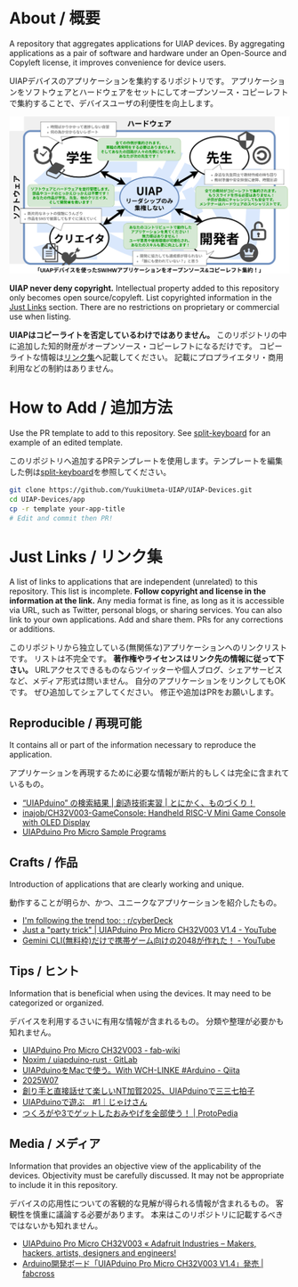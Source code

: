 # About / 概要

A repository that aggregates applications for UIAP devices.
By aggregating applications as a pair of software and hardware under an Open-Source and Copyleft license, it improves convenience for device users.

UIAPデバイスのアプリケーションを集約するリポジトリです。
アプリケーションをソフトウェアとハードウェアをセットにしてオープンソース・コピーレフトで集約することで、デバイスユーザの利便性を向上します。

<img src=".src/img/top-2025_09_30.drawio.svg" alt="概要図" style="width:768px">

**UIAP never deny copyright.**
Intellectual property added to this repository only becomes open source/copyleft.
List copyrighted information in the [Just Links](#just-links--リンク集) section.
There are no restrictions on proprietary or commercial use when listing.

**UIAPはコピーライトを否定しているわけではありません。**
このリポジトリの中に追加した知的財産がオープンソース・コピーレフトになるだけです。
コピーライトな情報は[リンク集](#just-links--リンク集)へ記載してください。
記載にプロプライエタリ・商用利用などの制約はありません。

# How to Add / 追加方法

Use the PR template to add to this repository. See [split-keyboard](split-keyboard) for an example of an edited template.

このリポジトリへ追加するPRテンプレートを使用します。テンプレートを編集した例は[split-keyboard](split-keyboard)を参照してください。

```bash
git clone https://github.com/YuukiUmeta-UIAP/UIAP-Devices.git
cd UIAP-Devices/app
cp -r template your-app-title
# Edit and commit then PR!
```

# Just Links / リンク集

A list of links to applications that are independent (unrelated) to this repository.
This list is incomplete.
**Follow copyright and license in the information at the link.**
Any media format is fine, as long as it is accessible via URL, such as Twitter, personal blogs, or sharing services.
You can also link to your own applications.
Add and share them. PRs for any corrections or additions.

このリポジトリから独立している(無関係な)アプリケーションへのリンクリストです。
リストは不完全です。
**著作権やライセンスはリンク先の情報に従って下さい。**
URLアクセスできるものならツイッターや個人ブログ、シェアサービスなど、メディア形式は問いません。
自分のアプリケーションをリンクしてもOKです。
ぜひ追加してシェアしてください。
修正や追加はPRをお願いします。

## Reproducible / 再現可能

It contains all or part of the information necessary to reproduce the application.

アプリケーションを再現するために必要な情報が断片的もしくは完全に含まれているもの。

- [“UIAPduino” の検索結果 | 創造技術実習 | とにかく、ものづくり！](https://robo164.com/?s=UIAPduino)
- [inajob/CH32V003-GameConsole: Handheld RISC-V Mini Game Console with OLED Display](https://github.com/inajob/CH32V003-GameConsole)
- [UIAPduino Pro Micro Sample Programs](https://github.com/pokibon3/UIAPduino)

## Crafts / 作品

Introduction of applications that are clearly working and unique.

動作することが明らか、かつ、ユニークなアプリケーションを紹介したもの。

- [I'm following the trend too: : r/cyberDeck](https://www.reddit.com/r/cyberDeck/comments/1jb4ria/im_following_the_trend_too/)
- [Just a "party trick" | UIAPduino Pro Micro CH32V003 V1.4 - YouTube](https://www.youtube.com/watch?v=YItTtpDSDTk)
- [Gemini CLI(無料枠)だけで携帯ゲーム向けの2048が作れた！ - YouTube](https://www.youtube.com/watch?v=ztnDVnJdpo0)

## Tips / ヒント

Information that is beneficial when using the devices.
It may need to be categorized or organized.

デバイスを利用するさいに有用な情報が含まれるもの。
分類や整理が必要かも知れません。

- [UIAPduino Pro Micro CH32V003 - fab-wiki](https://scrapbox.io/fab-wiki/UIAPduino_Pro_Micro_CH32V003)
- [Noxim / uiapduino-rust · GitLab](https://owo.codes/noxim/uiapduino-rust)
- [UIAPduinoをMacで使う。With WCH-LINKE #Arduino - Qiita](https://qiita.com/NWLab/items/82bcfd8d3300df087445)
- [2025W07](https://blog.ikejima.org/weekly/2025/02/17/2025w07.html)
- [創り手と直接話せて楽しいNT加賀2025、UIAPduinoで三三七拍子](https://fukuno.jig.jp/4596)
- [UIAPduinoで遊ぶ　#1｜じゃけさん](https://note.com/jake_nagoya_mh/n/n2b382907497f)
- [つくろがや3でゲットしたおみやげを全部使う！ | ProtoPedia](https://protopedia.net/prototype/6719)

## Media / メディア

Information that provides an objective view of the applicability of the devices.
Objectivity must be carefully discussed.
It may not be appropriate to include it in this repository.

デバイスの応用性についての客観的な見解が得られる情報が含まれるもの。
客観性を慎重に議論する必要があります。
本来はこのリポジトリに記載するべきではないかも知れません。

- [UIAPduino Pro Micro CH32V003 «  Adafruit Industries – Makers, hackers, artists, designers and engineers!](https://blog.adafruit.com/2024/09/11/uiapduino-pro-micro-ch32v003/)
- [Arduino開発ボード「UIAPduino Pro Micro CH32V003 V1.4」発売 | fabcross](https://web.archive.org/web/20250323012648/https://fabcross.jp/news/2024/20240919_UIAPduino.html)
